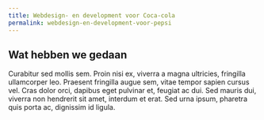 ```yaml
---
title: Webdesign- en development voor Coca-cola
permalink: webdesign-en-development-voor-pepsi
---
```


## Wat hebben we gedaan

Curabitur sed mollis sem. Proin nisi ex, viverra a magna ultricies, fringilla ullamcorper leo. Praesent fringilla augue sem, vitae tempor sapien cursus vel. Cras dolor orci, dapibus eget pulvinar et, feugiat ac dui. Sed mauris dui, viverra non hendrerit sit amet, interdum et erat. Sed urna ipsum, pharetra quis porta ac, dignissim id ligula.
